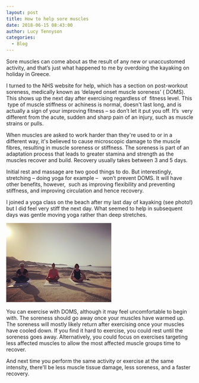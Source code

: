 ```yaml
---
layout: post
title: How to help sore muscles
date: 2018-06-15 08:43:00
author: Lucy Tennyson
categories:
  - Blog
---
```


Sore muscles can come about as the result of any new or unaccustomed activity, and that’s just what happened to me by overdoing the kayaking on holiday in Greece.&nbsp;

I turned to the NHS website for help, which has a section on post-workout soreness, medically known as ‘delayed onset muscle soreness’ ( DOMS). This shows up the next day after exercising regardless of &nbsp;fitness level. This &nbsp;type of muscle stiffness or achiness is normal, doesn't last long, and is actually a sign of your improving fitness – so don’t let it put you off. It’s &nbsp;very different from the acute, sudden and sharp pain of an injury, such as muscle strains or pulls.

When muscles are asked to work harder than they're used to or in a different way, it's believed to cause microscopic damage to the muscle fibres, resulting in muscle soreness or stiffness. The soreness is part of an adaptation process that leads to greater stamina and strength as the muscles recover and build. Recovery usually takes between 3 and 5 days.

Initial rest and massage are two good things to do. But interestingly, stretching – doing yoga for example – &nbsp; won’t prevent DOMS. It will have other benefits, however, &nbsp;such as improving flexibility and preventing stiffness, and improving circulation and hence recovery.

I joined a yoga class on the beach after my last day of kayaking (see photo!) but I did feel very stiff the next day. What seemed to help in subsequent days was gentle moving yoga rather than deep stretches.

![](/uploads/img-0199.jpg)

You can exercise with DOMS, although it may feel uncomfortable to begin with. The soreness should go away once your muscles have warmed up. The soreness will mostly likely return after exercising once your muscles have cooled down. If you find it hard to exercise, you could rest until the soreness goes away. Alternatively, you could focus on exercises targeting less affected muscles to allow the most affected muscle groups time to recover.

And next time you perform the same activity or exercise at the same intensity, there'll be less muscle tissue damage, less soreness, and a faster recovery.
